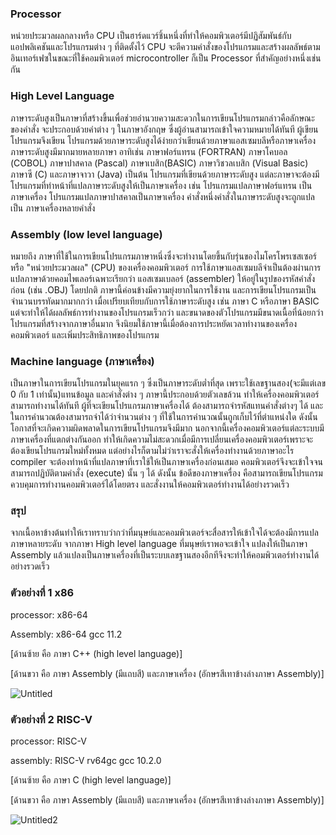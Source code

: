### Processor

หน่วยประมวลผลกลางหรือ CPU เป็นฮาร์ดแวร์ชิ้นหนึ่งที่ทำให้คอมพิวเตอร์มีปฏิสัมพันธ์กับแอปพลิเคชันและโปรแกรมต่าง ๆ ที่ติดตั้งไว้ CPU จะตีความคำสั่งของโปรแกรมและสร้างผลลัพธ์ตามอินเทอร์เฟซในขณะที่ใช้คอมพิวเตอร์
microcontroller ก็เป็น Processor ที่สำคัญอย่างหนึ่งเช่นกัน

### High Level Language

ภาษาระดับสูงเป็นภาษาที่สร้างขึ้นเพื่อช่วยอำนวยความสะดวกในการเขียนโปรแกรมกล่าวคือลักษณะของคำสั่ง
จะประกอบด้วยคำต่าง ๆ ในภาษาอังกฤษ ซึ่งผู้อ่านสามารถเข้าใจความหมายได้ทันที ผู้เขียนโปรแกรมจึงเขียน
โปรแกรมด้วยภาษาระดับสูงได้ง่ายกว่าเขียนด้วยภาษาแอสเซมบลีหรือภาษาเครื่อง ภาษาระดับสูงมีมากมายหลายภาษา
อาทิเช่น ภาษาฟอร์แทรน (FORTRAN) ภาษาโคบอล (COBOL) ภาษาปาสคาล (Pascal) ภาษาเบสิก(BASIC)
ภาษาวิชวลเบสิก (Visual Basic) ภาษาซี (C) และภาษาจาวา (Java) เป็นต้น โปรแกรมที่เขียนด้วยภาษาระดับสูง
แต่ละภาษาจะต้องมีโปรแกรมที่ทำหน้าที่แปลภาษาระดับสูงให้เป็นภาษาเครื่อง เช่น โปรแกรมแปลภาษาฟอร์แทรน
เป็นภาษาเครื่อง โปรแกรมแปลภาษาปาสคาลเป็นภาษาเครื่อง คำสั่งหนึ่งคำสั่งในภาษาระดับสูงจะถูกแปลเป็น
ภาษาเครื่องหลายคำสั่ง

### Assembly (low level language)

หมายถึง ภาษาที่ใช้ในการเขียนโปรแกรมภาษาหนึ่งซึ่งจะทำงานโดยขึ้นกับรุ่นของไมโครโพรเซสเซอร์ หรือ "หน่วยประมวลผล" (CPU) ของเครื่องคอมพิวเตอร์
การใช้ภาษาแอสเซมบลีจำเป็นต้องผ่านการแปลภาษาด้วยคอมไพเลอร์เฉพาะเรียกว่า แอสเซมเบลอร์ (assembler) ให้อยู่ในรูปของรหัสคำสั่งก่อน (เช่น .OBJ) โดยปกติ ภาษานี้ค่อนข้างมีความยุ่งยากในการใช้งาน และการเขียนโปรแกรมเป็นจำนวนบรรทัดมากมากกว่า เมื่อเปรียบเทียบกับการใช้ภาษาระดับสูง เช่น ภาษา C หรือภาษา BASIC แต่จะทำให้ได้ผลลัพธ์การทำงานของโปรแกรมเร็วกว่า และขนาดของตัวโปรแกรมมีขนาดเนื้อที่น้อยกว่าโปรแกรมที่สร้างจากภาษาอื่นมาก จึงนิยมใช้ภาษานี้เมื่อต้องการประหยัดเวลาทำงานของเครื่องคอมพิวเตอร์ และเพิ่มประสิทธิภาพของโปรแกรม

### Machine language (ภาษาเครื่อง)

เป็นภาษาในการเขียนโปรแกรมในยุคแรก ๆ ซึ่งเป็นภาษาระดับต่ำที่สุด เพราะใช้เลขฐานสอง(จะมีแต่เลข 0 กับ 1 เท่านั้น)แทนข้อมูล และคำสั่งต่าง ๆ ภาษานี้ประกอบด้วยตัวเลขล้วน ทำให้เครื่องคอมพิวเตอร์สามารถทำงานได้ทันที ผู้ที่จะเขียนโปรแกรมภาษาเครื่องได้ ต้องสามารถจำรหัสแทนคำสั่งต่างๆ ได้ และในการคำนวณต้องสามารถจำได้ว่าจำนวนต่าง ๆ ที่ใช้ในการคำนวณนั้นถูกเก็บไว้ที่ตำแหน่งใด ดังนั้นโอกาสที่จะเกิดความผิดพลาดในการเขียนโปรแกรมจึงมีมาก นอกจากนี้เครื่องคอมพิวเตอร์แต่ละระบบมีภาษาเครื่องที่แตกต่างกันออก ทำให้เกิดความไม่สะดวกเมื่อมีการเปลี่ยนเครื่องคอมพิวเตอร์เพราะจะต้องเขียนโปรแกรมใหม่ทั้งหมด แต่อย่างไรก็ตามไม่ว่าเราจะสั่งให้เครื่องทำงานด้วยภาษาอะไร compiler จะต้องทำหน้าที่แปลภาษาที่เราใช้ให้เป็นภาษาเครื่องก่อนเสมอ คอมพิวเตอร์จึงจะเข้าใจจนสามารถปฏิบัติตามคำสั่ง (execute) นั้น ๆ ได้ ดังนั้น ข้อดีของภาษาเครื่อง คือสามารถเขียนโปรแกรมควบคุมการทำงานคอมพิวเตอร์ได้โดยตรง และสั่งงานให้คอมพิวเตอร์ทำงานได้อย่างรวดเร็ว

### สรุป

จากเนื้อหาข้างต้นทำให้เราทราบว่ากว่าที่มนุษย์และคอมพิวเตอร์จะสื่อสารให้เข้าใจได้จะต้องมีการแปลภาษาหลายระดับ จากภาษา High level language ที่มนุษย์เราพอจะเข้าใจ แปลงให้เป็นภาษา Assembly แล้วแปลงเป็นภาษาเครื่องที่เป็นระบบเลขฐานสองอีกทีจึงจะทำให้คอมพิวเตอร์ทำงานได้อย่างรวดเร็ว

### ตัวอย่างที่ 1 x86

processor: x86-64

Assembly: x86-64 gcc 11.2

[ด้านซ้าย คือ ภาษา C++ (high level language)]

[ด้านขวา คือ ภาษา Assembly (มีแถบสี) และภาษาเครื่อง (อักษรสีเทาข้างล่างภาษา Assembly)]

![Untitled](https://user-images.githubusercontent.com/98943546/161722757-a8a693a3-3955-40a7-bb6e-2491d5e3227a.png)

### ตัวอย่างที่ 2 RISC-V

processor: RISC-V

assembly: RISC-V rv64gc gcc 10.2.0

[ด้านซ้าย คือ ภาษา C (high level language)]

[ด้านขวา คือ ภาษา Assembly (มีแถบสี) และภาษาเครื่อง (อักษรสีเทาข้างล่างภาษา Assembly)]

![Untitled2](https://user-images.githubusercontent.com/98943546/161723381-8461b8b7-41e6-46e9-bb5c-58e9f1601bfa.png)
